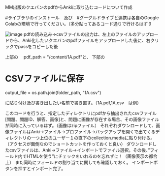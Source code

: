 MM出版のクエバンのpdfからAnkiに取り込むコードについて作成

#ライブラリのインストール　及び　#グーグルドライブと連携は各自のGoogle Colabの環境で行ってください。（多分貼ってあるコード通りで行けるはず９


![image](https://github.com/user-attachments/assets/547db840-942f-4ea1-bace-d119287aa91e)
pdfの読み込み→csvファイルの出力は、左上のファイルのアップロードから、Anki化したいクエバンのpdfファイルをアップロードした後に、右クリックでpassをコピーした後

上部の　
pdf_path = "/content/1A.pdf"と、
下部の
# CSVファイルに保存
output_file = os.path.join(folder_path, "1A.csv")

に貼り付け及び書き出したい名前で書き直す。（1A.pdf,1A.csv　は例）

このコードを行うと、指定したディレクトリにpdfから抽出されたcsvファイル[問題、問題ID、解答、画像]と、問題に画像が存在する場合、その画像ファイルが同時に入っているはず。（画像はzipファイル）
それぞれダウンロードして、画像ファイルはAnki→ファイル→プロファイル→バックアップを開くで出てくるディレクトリの一つ上位のユーザー１の直下のcollection.mediaに貼り付ける。（アクセスが面倒なのでショートカットを作っておくと良い）
ダウンロードしたcsvファイルは、Anki→ファイル→インポートでファイル選択。その後、”フィールド内でHTMLを使う”にチェックをいれるのを忘れずに！（画像表示の都合上）
また同時にフィールドの割り当てに関しても確認しておく。
インポートボタンを押すとインポート完了。
